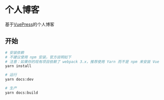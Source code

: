 # 个人博客

基于[VuePress](https://vuepress.vuejs.org/)的个人博客

## 开始

```bash
# 安装依赖
# 不建议使用 npm 安装，官方说明如下
# 注意：如果你的现有项目依赖了 webpack 3.x，推荐使用 Yarn 而不是 npm 来安装 VuePress。因为在这种情形下，npm 会生成错误的依赖树。
yarn install

# 运行
yarn docs:dev

# 生产
yarn docs:build
```


